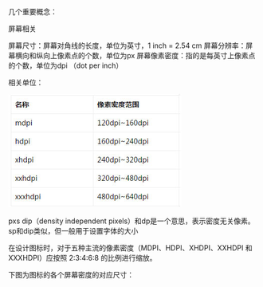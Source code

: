 几个重要概念：

屏幕相关

屏幕尺寸：屏幕对角线的长度，单位为英寸，1 inch = 2.54 cm
屏幕分辨率：屏幕横向和纵向上像素点的个数，单位为px
屏幕像素密度：指的是每英寸上像素点的个数，单位为dpi （dot per inch）

相关单位：

![](../../resource/test.jpg)

pxs
dip（density independent pixels）和dp是一个意思，表示密度无关像素。
sp和dip类似，但一般用于设置字体的大小


在设计图标时，对于五种主流的像素密度（MDPI、HDPI、XHDPI、XXHDPI 和 XXXHDPI）应按照 2:3:4:6:8 的比例进行缩放。

下图为图标的各个屏幕密度的对应尺寸：


